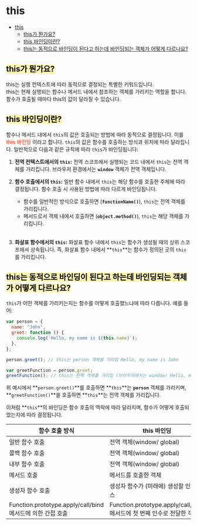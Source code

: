 # this

- [this](#this)
  - [this가 뭔가요?](#this가-뭔가요)
  - [this 바인딩이란?](#this-바인딩이란)
  - [this는 동적으로 바인딩이 된다고 하는데 바인딩되는 객체가 어떻게 다르나요?](#this는-동적으로-바인딩이-된다고-하는데-바인딩되는-객체가-어떻게-다르나요)

## <span style='background-color: #fff5b1; color: black'>this가 뭔가요?</span>

this는 실행 컨텍스트에 따라 동적으로 결정되는 특별한 키워드입니다.</br>
this는 현재 실행되는 함수나 메서드 내에서 참조하는 객체를 가리키는 역할을 합니다. 함수가 호출될 때마다 this의 값이 달라질 수 있습니다.

## <span style='background-color: #fff5b1; color: black'>this 바인딩이란?</span>

함수나 메서드 내에서 `this`의 값은 호출되는 방법에 따라 동적으로 결정됩니다. 이를 <span style='font-weight: bold; color: tomato'>this 바인딩</span> 이라고 합니다. `this`의 값은 함수를 호출하는 방식과 위치에 따라 달라집니다. 일반적으로 다음과 같은 규칙에 따라 `this`가 바인딩됩니다:

1. **전역 컨텍스트에서의 `this`:** 전역 스코프에서 실행되는 코드 내에서 `this`는 전역 객체를 가리킵니다. 브라우저 환경에서는 **`window`** 객체가 전역 객체입니다.
2. **함수 호출에서의 `this`:** 일반 함수 내에서 `this`는 해당 함수를 호출한 주체에 따라 결정됩니다. 함수 호출 시 사용된 방법에 따라 다르게 바인딩됩니다.

   - 함수를 일반적인 방식으로 호출하면 (**`functionName()`**), `this`는 전역 객체를 가리킵니다.
   - 메서드로서 객체 내에서 호출하면 (**`object.method()`**), `this`는 해당 객체를 가리킵니다.
     </br></br>

3. **화살표 함수에서의 `this`:** 화살표 함수 내에서 `this`는 함수가 생성될 때의 상위 스코프에서 상속됩니다. 즉, 화살표 함수 내에서 **`this`**는 함수가 정의된 곳의 `this`를 가리킵니다.

## <span style='background-color: #fff5b1; color: black'>this는 동적으로 바인딩이 된다고 하는데 바인딩되는 객체가 어떻게 다르나요?</span>

`this`가 어떤 객체를 가리키는지는 함수를 어떻게 호출했느냐에 따라 다릅니다. 예를 들어:

```jsx
var person = {
  name: "John",
  greet: function () {
    console.log(`Hello, my name is ${this.name}`);
  },
};

person.greet(); // this는 person 객체를 가리킴 Hello, my name is John

var greetFunction = person.greet;
greetFunction(); // this는 전역 객체를 가리킴 (브라우저에서는 window) Hello, my name is
```

위 예시에서 **`person.greet()`**를 호출하면 **`this`**는 **`person`** 객체를 가리키며, **`greetFunction()`**을 호출하면 **`this`**는 전역 객체를 가리킵니다.

이처럼 **`this`**의 바인딩은 함수 호출의 맥락에 따라 달라지며, 함수가 어떻게 호출되었는지에 따라 결정됩니다.

| 함수 호출 방식                                             | this 바인딩                                                            |
| ---------------------------------------------------------- | ---------------------------------------------------------------------- |
| 일반 함수 호출                                             | 전역 객체(window/ global)                                              |
| 콜백 함수 호출                                             | 전역 객체(window/ global)                                              |
| 내부 함수 호출                                             | 전역 객체(window/ global)                                              |
| 메서드 호출                                                | 메서드를 호출한 객체                                                   |
| 생성자 함수 호출                                           | 생성자 함수가 (미래에) 생성할 인스턴스                                 |
| Function.prototype.apply/call/bind 메서드에 의한 간접 호출 | Function.prototype.apply/call/bind 메서드에 첫 번째 인수로 전달한 객체 |
